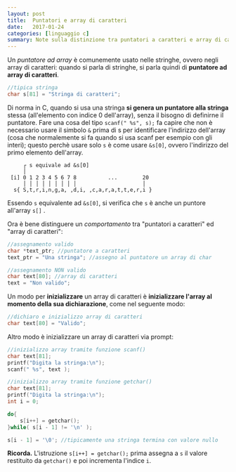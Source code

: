 ```yaml
---
layout: post
title:  Puntatori e array di caratteri
date:   2017-01-24
categories: [linguaggio c]
summary: Note sulla distinzione tra puntatori a caratteri e array di caratteri.  
---
```


Un *puntatore ad array* è comunemente usato nelle stringhe, ovvero negli array di caratteri: quando si parla di stringhe, si parla quindi di **puntatore ad array di caratteri**.

```c
//tipica stringa
char s[81] = "Stringa di caratteri";
```

Di norma in C, quando si usa una stringa **si genera un puntatore alla stringa** stessa (all'elemento con indice 0 dell'array), senza il bisogno di definirne il puntatore. Fare una cosa del tipo ```scanf(" %s", s);``` fa capire che non è necessario usare il simbolo ```&``` prima di s per identificare l'indirizzo dell'array (cosa che normalemente si fa quando si usa scanf per esempio con gli interi); questo perchè usare solo ```s``` è come usare ```&s[0]```, ovvero l'indirizzo del primo elemento dell'array.

```
     ┌ s equivale ad &s[0] 
     │
 [i] 0 1 2 3 4 5 6 7 8          ...        20
     │ │ │ │ │ │ │ │ │                     │                    
  s{ S,t,r,i,n,g,a, ,d,i, ,c,a,r,a,t,t,e,r,i }
```

Essendo ```s``` equivalente ad ```&s[0]```, si verifica che ```s``` è anche un puntore all'array ```s[]``` . 

Ora è bene distinguere un *comportamento* tra "puntatori a caratteri" ed "array di caratteri": 

```c
//assegnamento valido
char *text_ptr; //puntatore a caratteri
text_ptr = "Una stringa"; //assegno al puntatore un array di char

//assegnamento NON valido
char text[80]; //array di caratteri
text = "Non valido";
```

Un modo per **inizializzare** un array di caratteri è **inizializzare l'array al momento della sua dichiarazione**, come nel seguente modo:

```c
//dichiaro e inizializzo array di caratteri
char text[80] = "Valido";
```

Altro modo è inizializzare un array di caratteri via prompt:

```c
//inizializzo array tramite funzione scanf()
char text[81];
printf("Digita la stringa:\n");
scanf(" %s", text );
```

```c
//inizializzo array tramite funzione getchar()
char text[81];
printf("Digita la stringa:\n");
int i = 0;

do{
    s[i++] = getchar();
}while( s[i - 1] != '\n' );

s[i - 1] = '\0'; //tipicamente una stringa termina con valore nullo
```

**Ricorda.** L'istruzione `s[i++] = getchar();` prima assegna a `s` il valore restituito da `getchar()` e poi incrementa l'indice `i`.


